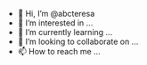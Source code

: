 - 👋 Hi, I’m @abcteresa
- 👀 I’m interested in ...
- 🌱 I’m currently learning ...
- 💞️ I’m looking to collaborate on ...
- 📫 How to reach me ...

<!---
abcteresa/abcteresa is a ✨ special ✨ repository because its `README.md` (this file) appears on your GitHub profile.
You can click the Preview link to take a look at your changes.
--->
